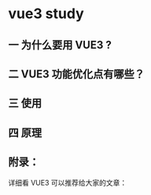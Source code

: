 # vue3 study

## 一 为什么要用 VUE3 ?

## 二 VUE3 功能优化点有哪些？

## 三 使用

## 四 原理

## 附录：

详细看 VUE3 可以推荐给大家的文章：
